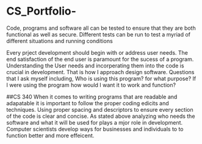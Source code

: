 # CS_Portfolio-
Code, programs and software all can be tested to ensure that they are both functional as well as secure. Different tests can be run to test a myriad of different situations and running conditions

Every prject development should begin with or address user needs. The end satisfaction of the end user is paramount for the sucess of a program. Understanding the User needs and incorperating them into the code is crucial in development. That is how I approach design software. Questions that I ask myself including, Who is using this program? for what purpose? If I were using the program how would I want it to work and function?

##CS 340
When it comes to writing programs that are readable and adapatable it is important to follow the proper coding edicits and techniques. Using proper spacing and descriptors to ensure every section of the code is clear and concise. As stated above analyzing who needs the software and what it will be used for plays a mjor role in development. Computer scientists develop ways for businesses and individuals to to function better and more effeicent.
